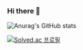 ### Hi there 👋


![Anurag's GitHub stats](https://github-readme-stats.vercel.app/api?username=hyeokzzi&show_icons=true&theme=radical)

[![Solved.ac
프로필](http://mazassumnida.wtf/api/generate_badge?boj=qnekvptmxm74)](https://solved.ac/qnekvptmxm74)

<!--
**hyeokzzi/hyeokzzi** is a ✨ _special_ ✨ repository because its `README.md` (this file) appears on your GitHub profile.

Here are some ideas to get you started:

- 🔭 I’m currently working on ...
- 🌱 I’m currently learning ...
- 👯 I’m looking to collaborate on ...
- 🤔 I’m looking for help with ...
- 💬 Ask me about ...
- 📫 How to reach me: ...
- 😄 Pronouns: ...
- ⚡ Fun fact: ...
-->
